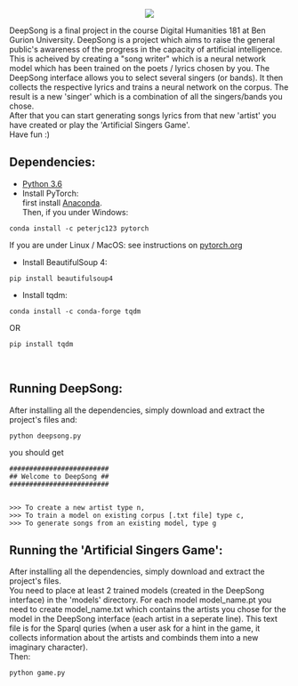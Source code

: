 <p align="center"> 
<img src="https://i.imgur.com/wSIr6IY.png">
</p>
DeepSong is a final project in the course Digital Humanities 181 at Ben Gurion University. DeepSong is a project which aims to raise the general public's awareness of the progress in the capacity of artificial intelligence. This is acheived by creating a "song writer" which is a neural network model which has been trained on the poets / lyrics chosen by you. The DeepSong interface allows you to select several singers (or bands). It then collects the respective lyrics and trains a neural network on the corpus. The result is a new 'singer' which is a combination of all the singers/bands you chose.<br/>
After that you can start generating songs lyrics from that new 'artist' you have created or play the 'Artificial Singers Game'.<br/>
Have fun :)

<br/>

## Dependencies:
* [Python 3.6](https://www.python.org/downloads/)
* Install PyTorch: <br/>
first install [Anaconda](https://www.anaconda.com/download/). <br/>
Then, if you under Windows: <br/>
```
conda install -c peterjc123 pytorch
```

If you are under Linux / MacOS: see instructions on [pytorch.org](https://www.pytorch.org)<br/>
* Install BeautifulSoup 4: <br/>
```
pip install beautifulsoup4
```
* Install tqdm: <br/>
```
conda install -c conda-forge tqdm
```
OR
```
pip install tqdm
```
<br/>

## Running DeepSong:
After installing all the dependencies, simply download and extract the project's files and: <br/>
```
python deepsong.py
```
you should get <br/>
```
#########################
## Welcome to DeepSong ##
#########################


>>> To create a new artist type n,
>>> To train a model on existing corpus [.txt file] type c,
>>> To generate songs from an existing model, type g
```

## Running the 'Artificial Singers Game':
After installing all the dependencies, simply download and extract the project's files. <br/>
You need to place at least 2 trained models (created in the DeepSong interface) in the 'models' directory. For each model model_name.pt you need to create model_name.txt which contains the artists you chose for the model in the DeepSong interface (each artist in a seperate line). This text file is for the Sparql quries (when a user ask for a hint in the game, it collects information about the artists and combinds them into a new imaginary character). <br/>
Then: <br/>
```
python game.py
```
